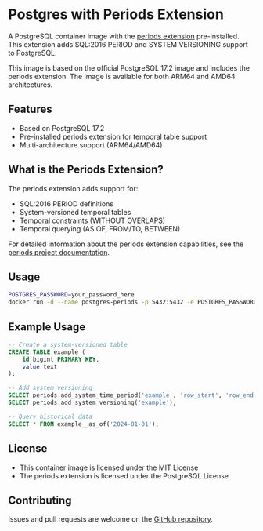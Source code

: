 # Postgres with Periods Extension

A PostgreSQL container image with the [periods extension](https://github.com/xocolatl/periods) pre-installed. This extension adds SQL:2016 PERIOD and SYSTEM VERSIONING support to PostgreSQL.

This image is based on the official PostgreSQL 17.2 image and includes the periods extension. The image is available for both ARM64 and AMD64 architectures.

## Features

- Based on PostgreSQL 17.2
- Pre-installed periods extension for temporal table support
- Multi-architecture support (ARM64/AMD64)

## What is the Periods Extension?

The periods extension adds support for:
- SQL:2016 PERIOD definitions
- System-versioned temporal tables
- Temporal constraints (WITHOUT OVERLAPS)
- Temporal querying (AS OF, FROM/TO, BETWEEN)

For detailed information about the periods extension capabilities, see the [periods project documentation](https://github.com/xocolatl/periods).

## Usage

```bash
POSTGRES_PASSWORD=your_password_here
docker run -d --name postgres-periods -p 5432:5432 -e POSTGRES_PASSWORD=$POSTGRES_PASSWORD -v postgres-data:/var/lib/postgresql/data jhgoodwin/postgres-periods:17.2
```

## Example Usage

```sql
-- Create a system-versioned table
CREATE TABLE example (
    id bigint PRIMARY KEY,
    value text
);

-- Add system versioning
SELECT periods.add_system_time_period('example', 'row_start', 'row_end');
SELECT periods.add_system_versioning('example');

-- Query historical data
SELECT * FROM example__as_of('2024-01-01');
```

## License

- This container image is licensed under the MIT License
- The periods extension is licensed under the PostgreSQL License

## Contributing

Issues and pull requests are welcome on the [GitHub repository](https://github.com/jhgoodwin/postgres-periods).


